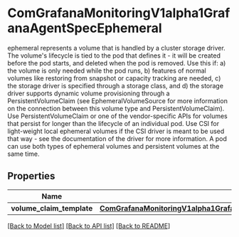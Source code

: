 # ComGrafanaMonitoringV1alpha1GrafanaAgentSpecEphemeral

ephemeral represents a volume that is handled by a cluster storage driver. The volume's lifecycle is tied to the pod that defines it - it will be created before the pod starts, and deleted when the pod is removed.   Use this if: a) the volume is only needed while the pod runs, b) features of normal volumes like restoring from snapshot or capacity tracking are needed, c) the storage driver is specified through a storage class, and d) the storage driver supports dynamic volume provisioning through a PersistentVolumeClaim (see EphemeralVolumeSource for more information on the connection between this volume type and PersistentVolumeClaim).   Use PersistentVolumeClaim or one of the vendor-specific APIs for volumes that persist for longer than the lifecycle of an individual pod.   Use CSI for light-weight local ephemeral volumes if the CSI driver is meant to be used that way - see the documentation of the driver for more information.   A pod can use both types of ephemeral volumes and persistent volumes at the same time.
## Properties
Name | Type | Description | Notes
------------ | ------------- | ------------- | -------------
**volume_claim_template** | [**ComGrafanaMonitoringV1alpha1GrafanaAgentSpecStorageEphemeralVolumeClaimTemplate**](ComGrafanaMonitoringV1alpha1GrafanaAgentSpecStorageEphemeralVolumeClaimTemplate.md) |  | [optional] 

[[Back to Model list]](../README.md#documentation-for-models) [[Back to API list]](../README.md#documentation-for-api-endpoints) [[Back to README]](../README.md)


